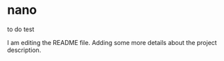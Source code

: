 # nano
to do test

I am editing the README file. Adding some more details about the project description.
